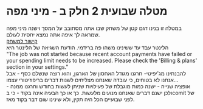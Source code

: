 # מטלה שבועית 2 חלק ב - מיני מפה

במטלה זו בנינו דגם קטן של משחק שבו אתה מסתובב על המסך וישנה מיני מפה שמראה לך איפה אתה נמצא יחסית לעולם.  
[קישור למשחק](https://gamedevrel2024shovhalyon.itch.io/flyingbird)  
הלינטר עבד עד ששינינו משהו פה ברידמי. הודעת השגיאה של הלינטר היא  
"The job was not started because recent account payments have failed or your spending limit needs to be increased. Please check the 'Billing & plans' section in your settings."  
להבנתינו מג'יפיטי- חרגנו מגודל האחסון של הארגון, והוא רוצה שנשלם כסף - אבל אנחנו לא בטוחים, כי עובדה שאנחנו מצליחים לשנות דברים בריפוזיטורי עצמו...  
אופציה שנייה - ישנה כמות מוגבלת של פעילויות שניתן לעשות בחודש וחרגנו ממנה - ולכן ישנם דברים שאנחנו מנועים מלעשות.
כך או כך הבעיה אינה בקוד - כי בcomit של לפני שבועיים הכל היה תקין, ולא שינינו שום דבר בקוד מאז.
